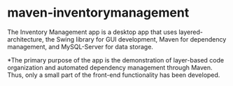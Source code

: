 # maven-inventorymanagement
The Inventory Management app is a desktop app that uses layered-architecture, the Swing library for GUI development, Maven for dependency management, and MySQL-Server for data storage.

*The primary purpose of the app is the demonstration of layer-based code organization and automated dependency management through Maven. Thus, only a small part of the front-end functionality has been developed.
